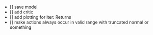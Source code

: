 -   [] save model
-   [] add critic
-   [] add plotting for iter: Returns
-   [] make actions always occur in valid range with truncated normal or something
